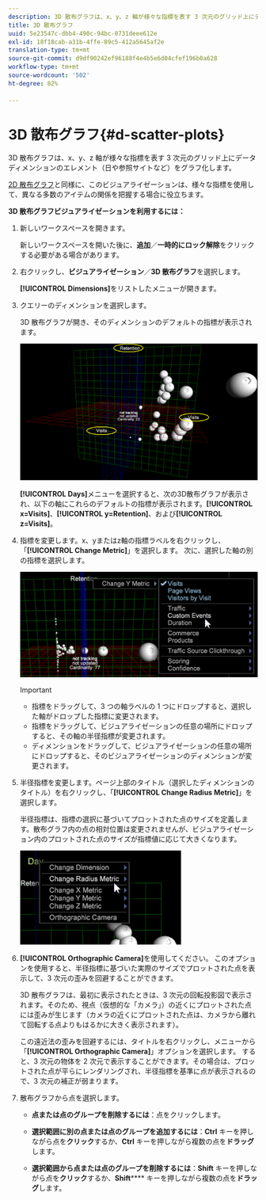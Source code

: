 ```yaml
---
description: 3D 散布グラフは、x、y、z 軸が様々な指標を表す 3 次元のグリッド上にデータディメンションのエレメント（日や参照サイトなど）をグラフ化します。
title: 3D 散布グラフ
uuid: 5e23547c-dbb4-490c-94bc-0731deee612e
exl-id: 18f18cab-a31b-4ffe-89c5-412a5645af2e
translation-type: tm+mt
source-git-commit: d9df90242ef96188f4e4b5e6d04cfef196b0a628
workflow-type: tm+mt
source-wordcount: '502'
ht-degree: 82%

---
```


# 3D 散布グラフ{#d-scatter-plots}

3D 散布グラフは、x、y、z 軸が様々な指標を表す 3 次元のグリッド上にデータディメンションのエレメント（日や参照サイトなど）をグラフ化します。

[2D 散布グラフ](https://docs.adobe.com/content/help/en/data-workbench/using/client/t-open-ins.html#Scatter_Plots)と同様に、このビジュアライゼーションは、様々な指標を使用して、異なる多数のアイテムの関係を把握する場合に役立ちます。

**3D 散布グラフビジュアライゼーションを利用するには：**

1. 新しいワークスペースを開きます。

   新しいワークスペースを開いた後に、**追加**／**一時的にロック解除**&#x200B;をクリックする必要がある場合があります。
1. 右クリックし、**ビジュアライゼーション**／**3D 散布グラフ**&#x200B;を選択します。

   **[!UICONTROL Dimensions]**&#x200B;をリストしたメニューが開きます。

1. クエリーのディメンションを選択します。

   3D 散布グラフが開き、そのディメンションのデフォルトの指標が表示されます。

   ![](assets/3D_main.png)

   **[!UICONTROL Days]**&#x200B;メニューを選択すると、次の3D散布グラフが表示され、以下の軸にこれらのデフォルトの指標が表示されます。**[!UICONTROL x=Visits]**、**[!UICONTROL y=Retention]**、および&#x200B;**[!UICONTROL z=Visits]**。

1. 指標を変更します。x、yまたはz軸の指標ラベルを右クリックし、「**[!UICONTROL Change Metric]**」を選択します。 次に、選択した軸の別の指標を選択します。

   ![](assets/3D_change.png)

   >[!IMPORTANT]
   >
   >
   >    
   >    
   >    * 指標をドラッグして、3 つの軸ラベルの 1 つにドロップすると、選択した軸がドロップした指標に変更されます。
   >    * 指標をドラッグして、ビジュアライゼーションの任意の場所にドロップすると、その軸の半径指標が変更されます。
   >    * ディメンションをドラッグして、ビジュアライゼーションの任意の場所にドロップすると、そのビジュアライゼーションのディメンションが変更されます。


1. 半径指標を変更します。ページ上部のタイトル（選択したディメンションのタイトル）を右クリックし、「**[!UICONTROL Change Radius Metric]**」を選択します。

   半径指標は、指標の選択に基づいてプロットされた点のサイズを定義します。散布グラフ内の点の相対位置は変更されませんが、ビジュアライゼーション内のプロットされた点のサイズが指標値に応じて大きくなります。

   ![](assets/3D_change_radius.png)

1. **[!UICONTROL Orthographic Camera]**&#x200B;を使用してください。 このオプションを使用すると、半径指標に基づいた実際のサイズでプロットされた点を表示して、3 次元の歪みを回避することができます。

   3D 散布グラフは、最初に表示されたときは、3 次元の回転投影図で表示されます。そのため、視点（仮想的な「カメラ」）の近くにプロットされた点には歪みが生じます（カメラの近くにプロットされた点は、カメラから離れて回転する点よりもはるかに大きく表示されます）。

   この遠近法の歪みを回避するには、タイトルを右クリックし、メニューから「**[!UICONTROL Orthographic Camera]**」オプションを選択します。 すると、3 次元の物体を 2 次元で表示することができます。その場合は、プロットされた点が平らにレンダリングされ、半径指標を基準に点が表示されるので、3 次元の補正が弱まります。

1. 散布グラフから点を選択します。

   * **点または点のグループを削除するには**：点をクリックします。
   * **選択範囲に別の点または点のグループを追加するには**：**Ctrl** キーを押しながら点を&#x200B;**クリック**&#x200B;するか、**Ctrl** キーを押しながら複数の点を&#x200B;**ドラッグ**&#x200B;します。

   * **選択範囲から点または点のグループを削除するには**：**Shift** キーを押しながら点を&#x200B;**クリック**&#x200B;するか、**Shift****** キーを押しながら複数の点を&#x200B;**ドラッグ**&#x200B;します。

<!-- <a id="section_9C30F9799F1440F09278327002E6B47A"></a> -->
